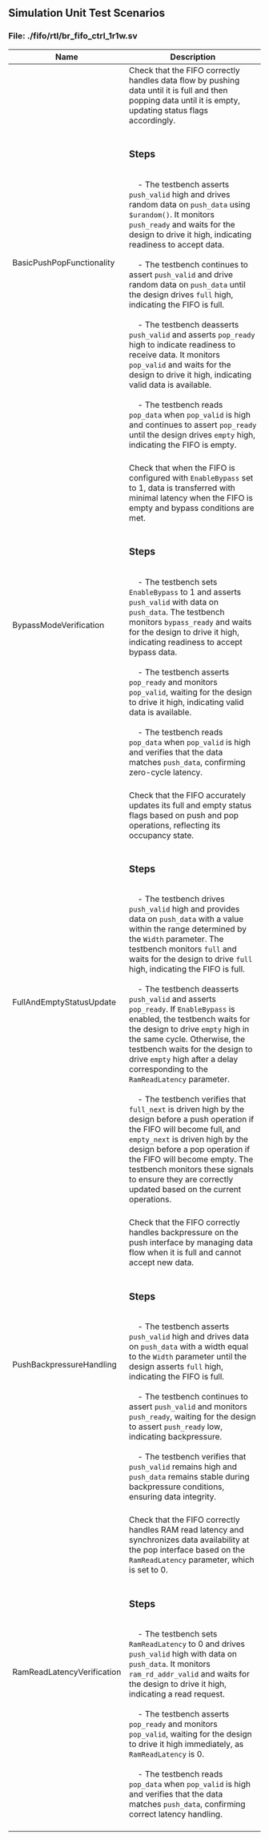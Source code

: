 ## Simulation Unit Test Scenarios
### File: ./fifo/rtl/br_fifo_ctrl_1r1w.sv

|Name|Description|
|---|---|
|BasicPushPopFunctionality|Check that the FIFO correctly handles data flow by pushing data until it is full and then popping data until it is empty, updating status flags accordingly.  <br><br> <h3>Steps</h3><br>&nbsp;&nbsp;&nbsp; - The testbench asserts `push_valid` high and drives random data on `push_data` using `$urandom()`. It monitors `push_ready` and waits for the design to drive it high, indicating readiness to accept data.  <br><br>&nbsp;&nbsp;&nbsp; - The testbench continues to assert `push_valid` and drive random data on `push_data` until the design drives `full` high, indicating the FIFO is full.  <br><br>&nbsp;&nbsp;&nbsp; - The testbench deasserts `push_valid` and asserts `pop_ready` high to indicate readiness to receive data. It monitors `pop_valid` and waits for the design to drive it high, indicating valid data is available.  <br><br>&nbsp;&nbsp;&nbsp; - The testbench reads `pop_data` when `pop_valid` is high and continues to assert `pop_ready` until the design drives `empty` high, indicating the FIFO is empty.  <br><br>|
|BypassModeVerification|Check that when the FIFO is configured with `EnableBypass` set to 1, data is transferred with minimal latency when the FIFO is empty and bypass conditions are met.  <br><br> <h3>Steps</h3><br>&nbsp;&nbsp;&nbsp; - The testbench sets `EnableBypass` to 1 and asserts `push_valid` with data on `push_data`. The testbench monitors `bypass_ready` and waits for the design to drive it high, indicating readiness to accept bypass data.  <br><br>&nbsp;&nbsp;&nbsp; - The testbench asserts `pop_ready` and monitors `pop_valid`, waiting for the design to drive it high, indicating valid data is available.  <br><br>&nbsp;&nbsp;&nbsp; - The testbench reads `pop_data` when `pop_valid` is high and verifies that the data matches `push_data`, confirming zero-cycle latency.  <br><br>|
|FullAndEmptyStatusUpdate|Check that the FIFO accurately updates its full and empty status flags based on push and pop operations, reflecting its occupancy state.  <br><br> <h3>Steps</h3><br>&nbsp;&nbsp;&nbsp; - The testbench drives `push_valid` high and provides data on `push_data` with a value within the range determined by the `Width` parameter. The testbench monitors `full` and waits for the design to drive `full` high, indicating the FIFO is full.  <br><br>&nbsp;&nbsp;&nbsp; - The testbench deasserts `push_valid` and asserts `pop_ready`. If `EnableBypass` is enabled, the testbench waits for the design to drive `empty` high in the same cycle. Otherwise, the testbench waits for the design to drive `empty` high after a delay corresponding to the `RamReadLatency` parameter.  <br><br>&nbsp;&nbsp;&nbsp; - The testbench verifies that `full_next` is driven high by the design before a push operation if the FIFO will become full, and `empty_next` is driven high by the design before a pop operation if the FIFO will become empty. The testbench monitors these signals to ensure they are correctly updated based on the current operations.  <br><br>|
|PushBackpressureHandling|Check that the FIFO correctly handles backpressure on the push interface by managing data flow when it is full and cannot accept new data.  <br><br> <h3>Steps</h3><br>&nbsp;&nbsp;&nbsp; - The testbench asserts `push_valid` high and drives data on `push_data` with a width equal to the `Width` parameter until the design asserts `full` high, indicating the FIFO is full.  <br><br>&nbsp;&nbsp;&nbsp; - The testbench continues to assert `push_valid` and monitors `push_ready`, waiting for the design to assert `push_ready` low, indicating backpressure.  <br><br>&nbsp;&nbsp;&nbsp; - The testbench verifies that `push_valid` remains high and `push_data` remains stable during backpressure conditions, ensuring data integrity.  <br><br>|
|RamReadLatencyVerification|Check that the FIFO correctly handles RAM read latency and synchronizes data availability at the pop interface based on the `RamReadLatency` parameter, which is set to 0.  <br><br> <h3>Steps</h3><br>&nbsp;&nbsp;&nbsp; - The testbench sets `RamReadLatency` to 0 and drives `push_valid` high with data on `push_data`. It monitors `ram_rd_addr_valid` and waits for the design to drive it high, indicating a read request.  <br><br>&nbsp;&nbsp;&nbsp; - The testbench asserts `pop_ready` and monitors `pop_valid`, waiting for the design to drive it high immediately, as `RamReadLatency` is 0.  <br><br>&nbsp;&nbsp;&nbsp; - The testbench reads `pop_data` when `pop_valid` is high and verifies that the data matches `push_data`, confirming correct latency handling.  <br><br>|
